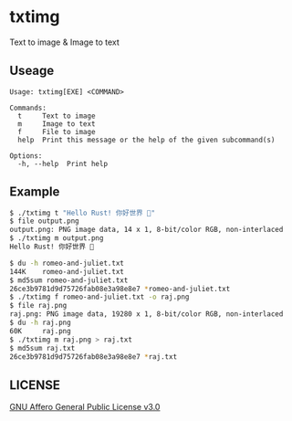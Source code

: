 # txtimg

Text to image & Image to text

## Useage

```
Usage: txtimg[EXE] <COMMAND>

Commands:
  t     Text to image
  m     Image to text
  f     File to image
  help  Print this message or the help of the given subcommand(s)

Options:
  -h, --help  Print help
```

## Example

```bash
$ ./txtimg t "Hello Rust! 你好世界 🦀"
$ file output.png
output.png: PNG image data, 14 x 1, 8-bit/color RGB, non-interlaced
$ ./txtimg m output.png
Hello Rust! 你好世界 🦀
```

```bash
$ du -h romeo-and-juliet.txt
144K    romeo-and-juliet.txt
$ md5sum romeo-and-juliet.txt
26ce3b9781d9d75726fab08e3a98e8e7 *romeo-and-juliet.txt
$ ./txtimg f romeo-and-juliet.txt -o raj.png
$ file raj.png
raj.png: PNG image data, 19280 x 1, 8-bit/color RGB, non-interlaced
$ du -h raj.png
60K     raj.png
$ ./txtimg m raj.png > raj.txt
$ md5sum raj.txt
26ce3b9781d9d75726fab08e3a98e8e7 *raj.txt
```

## LICENSE

[GNU Affero General Public License v3.0](https://choosealicense.com/licenses/agpl-3.0/)

